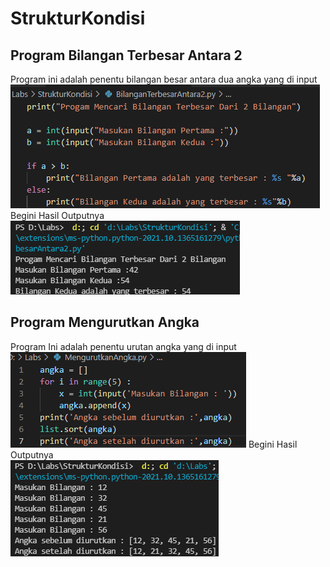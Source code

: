 # StrukturKondisi
## Program Bilangan Terbesar Antara 2
Program ini adalah penentu bilangan besar antara dua angka yang di input        
![Gambar](Foto/SS1.png)
Begini Hasil Outputnya                                         
![Gambar](Foto/SS2.png)
## Program Mengurutkan Angka
Program Ini adalah penentu urutan angka yang di input           
![Gambar](Foto/SS3.png)
Begini Hasil Outputnya                              
![Gambar](Foto/SS4.png)